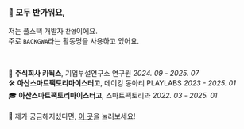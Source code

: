 <!-- 대표 이미지 -->
<!-- 추후 삽입 -->

<!-- 깃허브 메트릭 -->
<!-- 추후 삽입 -->

<!-- 인삿말 -->
### 👋 모두 반가워요,
저는 풀스택 개발자 `찬영`이에요.  
주로 `BACKGWA`라는 활동명을 사용하고 있어요.

<br>

<!-- 경험 -->
<span title="머신비전부터 시작해서, 많은 기술을 경험했어요. 좋은 제품을 위해서 심혈을 기울여야했고, 창의적인 프로젝트를 구현하는데 다양한 기술을 배워야했어요.">💼 **주식회사 키웍스**, 기업부설연구소 연구원 <i>2024. 09 - 2025. 07</i></span>  
<span title="제가 창립한 동아리이자, 지금까지 학생들이 자신의 꿈을 펼치고 있는 동아리이에요. 직접 설계부터 프로그래밍까지 학생들의 창의력을 실물로 구현할 수 있는 동아리이죠. 작게 시작했지만, 인기가 너무 많아져 면접까지 필요한 동아리가 되었어요.">🛠️ **아산스마트팩토리마이스터고**, 메이킹 동아리 PLAYLABS <i>2023 - 2025. 01</i></span>  
<span title="기본적인 프로그래밍부터 IoT/AI와 더불어 하드웨어를 다루고 설계까지 배울 수 있어, 진짜 마이스터가 될 수 있는 학교였어요.">🎓 **아산스마트팩토리마이스터고**, 스마트팩토리과 <i>2022. 03 - 2025. 01</i></span>  
<br>📖 제가 궁금해지셨다면, [이 곳]()을 눌러보세요!
